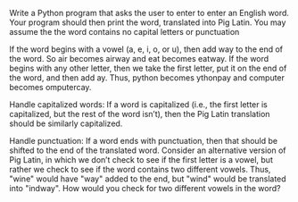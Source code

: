 
Write a Python program that asks the user to enter to enter an English word. Your program should then print the word, translated into Pig Latin. You may assume the the word contains no capital letters or punctuation

If the word begins with a vowel (a, e, i, o, or u), then add way to the end of the word. So air becomes airway and eat becomes eatway.
If the word begins with any other letter, then we take the first letter, put it on the end of the word, and then add ay. Thus, python becomes ythonpay and computer becomes omputercay.

Handle capitalized words: If a word is capitalized (i.e., the first letter is capitalized, but the rest of the word isn’t), then the Pig Latin translation should be similarly capitalized.

Handle punctuation: If a word ends with punctuation, then that should be shifted to the end of the translated word.
Consider an alternative version of Pig Latin, in which we don’t check to see if the first letter is a vowel, but rather we check to see if the word contains two different vowels. Thus, "wine" would have "way" added to the end, but "wind" would be translated into "indway". How would you check for two different vowels in the word?